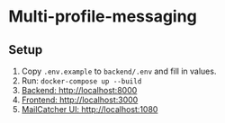 # Multi-profile-messaging

## Setup

1. Copy `.env.example` to `backend/.env` and fill in values.
2. Run: `docker-compose up --build`
3. [Backend: http://localhost:8000](http://localhost:8000)
4. [Frontend: http://localhost:3000](http://localhost:3000)
5. [MailCatcher UI: http://localhost:1080](http://localhost:1080)
